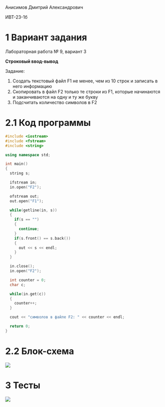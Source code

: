 Анисимов Дмитрий Александрович 

ИВТ-23-1б

# 1 Вариант задания

Лабораторная работа № 9, вариант 3

**Строковый ввод-вывод**

Задание:

1. Создать текстовый файл F1 не менее, чем из 10 строк и
записать в него информацию
2. Скопировать в файл F2 только те строки из F1, которые
начинаются и заканчиваются на одну и ту же букву
3. Подсчитать количество символов в F2

# 2.1 Код программы

```c++
#include <iostream>
#include <fstream>
#include <string>

using namespace std;

int main()
{
  string s;

  ifstream in;
  in.open("F2");

  ofstream out;
  out.open("F1");

  while(getline(in, s))
  {
    if(s == "")
    {
      continue;
    }
    if(s.front() == s.back())
    {
      out << s << endl;
    }
  }

  in.close();
  in.open("F2");

  int counter = 0;
  char c;

  while(in.get(c))
  {
    counter++;
  }

  cout << "символов в файле F2: " << counter << endl;

  return 0;
}
```

# 2.2 Блок-схема

<image src="block_diagram.png">

# 3 Тесты

<image src="test.png">
